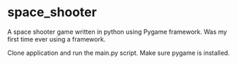 # space_shooter

A space shooter game written in python using Pygame framework. Was my first time ever using a framework.

Clone application and run the main.py script. Make sure pygame is installed.
